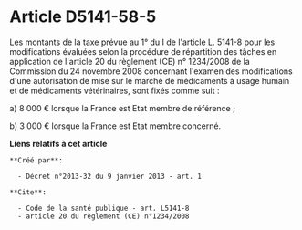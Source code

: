 # Article D5141-58-5

Les montants de la taxe prévue au 1° du I de l'article L. 5141-8 pour les modifications évaluées selon la procédure de
répartition des tâches en application de l'article 20 du règlement (CE) n° 1234/2008 de la Commission du 24 novembre 2008
concernant l'examen des modifications d'une autorisation de mise sur le marché de médicaments à usage humain et de
médicaments vétérinaires, sont fixés comme suit : 

a) 8 000 € lorsque la France est Etat membre de référence ; 

b) 3 000 € lorsque la France est Etat membre concerné.

**Liens relatifs à cet article**

	**Créé par**:

	  - Décret n°2013-32 du 9 janvier 2013 - art. 1

	**Cite**:

	  - Code de la santé publique - art. L5141-8
	  - article 20 du règlement (CE) n°1234/2008
